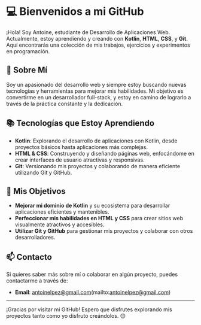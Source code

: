# 💻 Bienvenidos a mi GitHub

¡Hola! Soy Antoine, estudiante de Desarrollo de Aplicaciones Web. Actualmente, estoy aprendiendo y creando con **Kotlin**, **HTML**, **CSS**, y **Git**. Aquí encontrarás una colección de mis trabajos, ejercicios y experimentos en programación.

## 🌟 Sobre Mí

Soy un apasionado del desarrollo web y siempre estoy buscando nuevas tecnologías y herramientas para mejorar mis habilidades. Mi objetivo es convertirme en un desarrollador full-stack, y estoy en camino de lograrlo a través de la práctica constante y la dedicación.

## 📚 Tecnologías que Estoy Aprendiendo

- **Kotlin**: Explorando el desarrollo de aplicaciones con Kotlin, desde proyectos básicos hasta aplicaciones más complejas.
- **HTML & CSS**: Construyendo y diseñando páginas web, enfocándome en crear interfaces de usuario atractivas y responsivas.
- **Git**: Versionando mis proyectos y colaborando de manera eficiente utilizando Git y GitHub.

## 🎯 Mis Objetivos

- **Mejorar mi dominio de Kotlin** y su ecosistema para desarrollar aplicaciones eficientes y mantenibles.
- **Perfeccionar mis habilidades en HTML y CSS** para crear sitios web visualmente atractivos y accesibles.
- **Utilizar Git y GitHub** para gestionar mis proyectos y colaborar con otros desarrolladores.

## 📫 Contacto

Si quieres saber más sobre mí o colaborar en algún proyecto, puedes contactarme a través de:

- **Email**: antoinelpez@gmail.com(mailto:antoinelpez@gmail.com)

---

¡Gracias por visitar mi GitHub! Espero que disfrutes explorando mis proyectos tanto como yo disfruto creándolos. 😊
